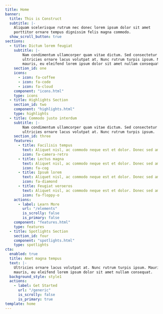 ```yaml
---
title: Home
banner:
  title: This is Construct
  subtitle: |-
    Aliquam scelerisque rutrum nec donec lorem ipsum dolor sit amet  
    porttitor ornare tempus dignissim felis magna commodo.
  show_scroll_button: true
sections:
  - title: Dictum lorem feugiat
    subtitle: |-
        Nam condimentum ullamcorper quam vitae dictum. Sed consectetur nulla lacus,  
        ultricies ornare lacus volutpat at. Nunc rutrum turpis ipsum. Mauris at vestibulum  
        mauris, eu eleifend lorem ipsum dolor sit amet nullam consequat.
    section_id: one
    icons:
      - icon: fa-coffee
      - icon: fa-code
      - icon: fa-cloud
    component: "icons.html"
    type: icons
  - title: Highlights Section
    section_id: two
    component: "highlights.html"
    type: highlights
  - title: Commodo justo interdum
    subtitle: |-
        Nam condimentum ullamcorper quam vitae dictum. Sed consectetur nulla lacus,  
        ultricies ornare lacus volutpat at. Nunc rutrum turpis ipsum.
    section_id: three
    features:
      - title: Facilisis tempus
        text: Aliquet nisl, ac commodo neque est et dolor. Donec sed amet ornare, justo non pulvinar interdum, neque justo auctor lectus, facilisis diam tempus.
        icon: fa-camera-retro
      - title: Lectus magna
        text: Aliquet nisl, ac commodo neque est et dolor. Donec sed amet ornare, justo non pulvinar interdum, neque justo auctor lectus, facilisis diam tempus.
        icon: fa-cog
      - title: Ipsum lorem
        text: Aliquet nisl, ac commodo neque est et dolor. Donec sed amet ornare, justo non pulvinar interdum, neque justo auctor lectus, facilisis diam tempus.
        icon: fa-diamond
      - title: Feugiat veroeros
        text: Aliquet nisl, ac commodo neque est et dolor. Donec sed amet ornare, justo non pulvinar interdum, neque justo auctor lectus, facilisis diam tempus.
        icon: fa-floppy-o
    actions:
      - label: Learn More
        url: "/elements"
        is_scrolly: false
        is_primary: false
    component: "features.html"
    type: features
  - title: Spotlights Section
    section_id: four
    component: "spotlights.html"
    type: spotlights
cta:
  enabled: true
  title: Amet magna tempus
  text: |-
    Ultricies ornare lacus volutpat at. Nunc rutrum turpis ipsum. Mauris at vestibulum  
    mauris, eu eleifend lorem ipsum dolor sit amet nullam consequat.
  background_style: style1
  actions:
    - label: Get Started
      url: "/generic"
      is_scrolly: false
      is_primary: true
template: home
---
```

